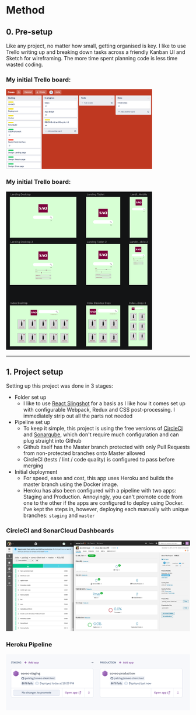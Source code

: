 # Method

## 0. Pre-setup

Like any project, no matter how small, getting organised is key. I like to use Trello writing up and breaking down tasks across a friendly Kanban UI and Sketch for wireframing. The more time spent planning code is less time wasted coding.

### My initial Trello board:

<img src="./readme_media/trello.png" width="400" alt="Trello">

### My initial Trello board:

<img src="./readme_media/sketch.png" width="400" alt="Trello">

---

## 1. Project setup

Setting up this project was done in 3 stages:

- Folder set up
  - I like to use [React Slingshot](https://github.com/coryhouse/react-slingshot) for a basis as I like how it comes set up with configurable Webpack, Redux and CSS post-processing. I immediately strip out all the parts not needed
- Pipeline set up
  - To keep it simple, this project is using the free versions of [CircleCI](https://circleci.com/) and [Sonarqube](https://sonarcloud.io/), which don't require much configuration and can plug straight into Github
  - Github itself has the Master branch protected with only Pull Requests from non-protected branches onto Master allowed
  - CircleCI (tests / lint / code quality) is configured to pass before merging
- Initial deployment
  - For speed, ease and cost, this app uses Heroku and builds the master branch using the Docker image.
  - Heroku has also been configured with a pipeline with two apps: Staging and Production. Annoyingly, you can't promote code from one to the other if the apps are configured to deploy using Docker. I've kept the steps in, however, deploying each manually with unique branches: `staging` and `master`

### CircleCI and SonarCloud Dashboards

![circleci-and-sonarcloud](./readme_media/circleci-and-sonarcloud.png)

### Heroku Pipeline

![heroku pipeline](./readme_media/heroku-pipeline.png)
